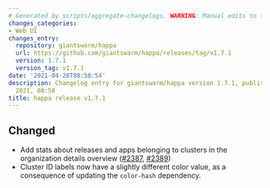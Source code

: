 ```yaml
---
# Generated by scripts/aggregate-changelogs. WARNING: Manual edits to this files will be overwritten.
changes_categories:
- Web UI
changes_entry:
  repository: giantswarm/happa
  url: https://github.com/giantswarm/happa/releases/tag/v1.7.1
  version: 1.7.1
  version_tag: v1.7.1
date: '2021-04-28T08:58:54'
description: Changelog entry for giantswarm/happa version 1.7.1, published on 28 April
  2021, 08:58
title: happa release v1.7.1
---
```


## Changed

- Add stats about releases and apps belonging to clusters in the organization details overview ([#2387](https://github.com/giantswarm/happa/pull/2387), [#2389](https://github.com/giantswarm/happa/pull/2389))
- Cluster ID labels now have a slightly different color value, as a consequence of updating the `color-hash` dependency.
